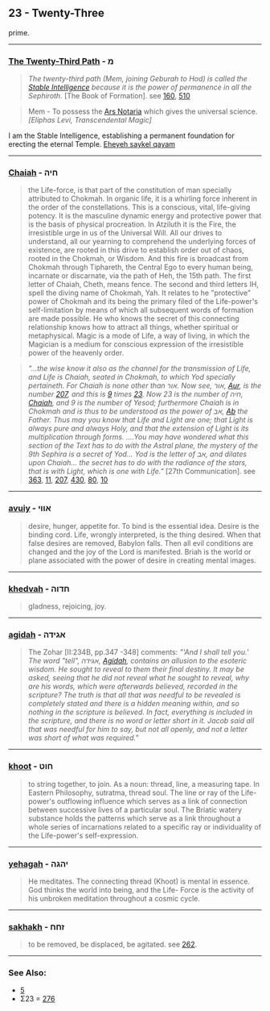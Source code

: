 ## 23 - Twenty-Three
prime.

---

### [The Twenty-Third Path](/keys/M) - מ
> *The twenty-third path (Mem, joining Geburah to Hod) is called the [Stable Intelligence](/keys/ShKL.QIIM) because it is the power of permanence in all the Sephiroth.* [The Book of Formation]. see [160](160), [510](510)

> Mem - To possess the [Ars Notaria](/latin?word=ars+notaria) which gives the universal science.  *[Eliphas Levi, Transcendental Magic]*

I am the Stable Intelligence, establishing a permanent foundation for erecting the eternal Temple. [Eheyeh saykel qayam](/keys/AHIH.ShKL.QIIM)

---

### [Chaiah](/keys/ChIH) - חיה
> the Life-force, is that part of the constitution of man specially attributed to Chokmah. In organic life, it is a whirling force inherent in the order of the constellations. This is a conscious, vital, life-giving potency. It is the masculine dynamic energy and protective power that is the basis of physical procreation. In Atziluth it is the Fire, the irresistible urge in us of the Universal Will. All our drives to understand, all our yearning to comprehend the underlying forces of existence, are rooted in this drive to establish order out of chaos, rooted in the Chokmah, or Wisdom. And this fire is broadcast from Chokmah through Tiphareth, the Central Ego to every human being, incarnate or discarnate, via the path of Heh, the 15th path. The first letter of Chaiah, Cheth, means fence. The second and third letters IH, spell the diving name of Chokmah, Yah. It relates to he "protective" power of Chokmah and its being the primary filed of the Life-power's self-limitation by means of which all subsequent words of formation are made possible. He who knows the secret of this connecting relationship knows how to attract all things, whether spiritual or metaphysical. Magic is a mode of Life, a way of living, in which the Magician is a medium for conscious expression of the irresistible power of the heavenly order.

> *"...the wise know it also as the channel for the transmission of Life, and Life is Chaiah, seated in Chokmah, to which Yod specially pertaineth. For Chaiah is none other than אור. Now see, אור, [Aur](/keys/AVR), is the number [207](207), and this is [9](9) times [23](23). Now 23 is the number of חיה, [Chaiah](/keys/ChIH), and 9 is the number of Yesod; furthermore Chaiah is in Chokmah and is thus to be understood as the power of אב, [Ab](/keys/AB) the Father. Thus may you know that Life and Light are one; that Light is always pure and always Holy, and that the extension of Light is its multiplication through forms. ....You may have wondered what this section of the Text has to do with the Astral plane, the mystery of the 9th Sephira is a secret of Yod... Yod is the letter of אב, and dilates upon Chaiah... the secret has to do with the radiance of the stars, that is with Light, which is one with Life."* [27th Communication]. see [363](363), [11](11), [207](207), [430](430), [80](80), [10](10)

---

### [avuiy](/keys/AVVI) - אווי
> desire, hunger, appetite for. To bind is the essential idea. Desire is the binding cord. Life, wrongly interpreted, is the thing desired. When that false desires are removed, Babylon falls. Then all evil conditions are changed and the joy of the Lord is manifested. Briah is the world or plane associated with the power of desire in creating mental images.

---

### [khedvah](/keys/ChDVH) - חדוה
> gladness, rejoicing, joy.

---

### [agidah](/keys/AGIDH) - אגידה
> The Zohar [II:234B, pp.347 -348] comments: *"'And I shall tell you.' The word "tell", אגידה, [Agidah](/keys/AGIDH), contains an allusion to the esoteric wisdom. He sought to reveal to them their final destiny. It may be asked, seeing that he did not reveal what he sought to reveal, why are his words, which were afterwards believed, recorded in the scripture? The truth is that all that was needful to be revealed is completely stated and there is a hidden meaning within, and so nothing in the scripture is believed. In fact, everything is included in the scripture, and there is no word or letter short in it. Jacob said all that was needful for him to say, but not all openly, and not a letter was short of what was required."*

---

### [khoot](/keys/ChVT) - חוט
> to string together, to join. As a noun: thread, line, a measuring tape. In Eastern Philosophy, sutratma, thread soul. The line or ray of the Life-power's outflowing influence which serves as a link of connection between successive lives of a particular soul. The Briatic watery substance holds the patterns which serve as a link throughout a whole series of incarnations related to a specific ray or individuality of the Life-power's self-expression.

---

### [yehagah](/keys/IHGH) - יהגה
> He meditates. The connecting thread (Khoot) is mental in essence. God thinks the world into being, and the Life- Force is the activity of his unbroken meditation throughout a cosmic cycle.

---

### [sakhakh](/keys/ZChCh) - זחח
> to be removed, be displaced, be agitated. see [262](262).

---

### See Also:

- [5](5)
- Σ23 = [276](276)
